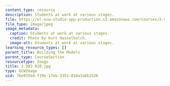 ```yaml
---
content_type: resource
description: Students at work at various stages.
file: https://ol-ocw-studio-app-production.s3.amazonaws.com/courses/2-993-special-topics-in-mechanical-engineering-the-art-and-science-of-boat-design-january-iap-2007/7be035edf19e17eb3351816a3abb1526_2993028.jpg
file_type: image/jpeg
image_metadata:
  caption: Students at work at various stages.
  credit: Photo by Kurt Hasselbalch.
  image-alt: Students at work at various stages.
learning_resource_types: []
parent_title: Building the Models
parent_type: CourseSection
resourcetype: Image
title: 2.993 028.jpg
type: OCWImage
uid: 7be035ed-f19e-17eb-3351-816a3abb1526
---
```

